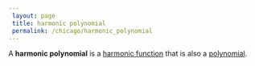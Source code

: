 ```yaml
---
 layout: page
 title: harmonic polynomial
 permalink: /chicago/harmonic_polynomial
---
```

A **harmonic polynomial** is a [harmonic function](https://mathgloss.github.io/MathGloss/harmonic_function) that is also a [polynomial](https://mathgloss.github.io/MathGloss/polynomial_ring).